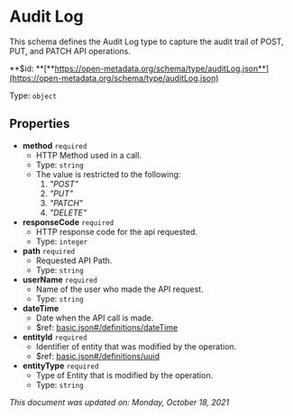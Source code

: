 # Audit Log

This schema defines the Audit Log type to capture the audit trail of POST, PUT, and PATCH API operations.

**$id: **[**https://open-metadata.org/schema/type/auditLog.json**](https://open-metadata.org/schema/type/auditLog.json)

Type: `object`

## Properties

* **method** `required`
  * HTTP Method used in a call.
  * Type: `string`
  * The value is restricted to the following:
    1. _"POST"_
    2. _"PUT"_
    3. _"PATCH"_
    4. _"DELETE"_
* **responseCode** `required`
  * HTTP response code for the api requested.
  * Type: `integer`
* **path** `required`
  * Requested API Path.
  * Type: `string`
* **userName** `required`
  * Name of the user who made the API request.
  * Type: `string`
* **dateTime**
  * Date when the API call is made.
  * $ref: [basic.json#/definitions/dateTime](basic.md#datetime)
* **entityId** `required`
  * Identifier of entity that was modified by the operation.
  * $ref: [basic.json#/definitions/uuid](basic.md#uuid)
* **entityType** `required`
  * Type of Entity that is modified by the operation.
  * Type: `string`

_This document was updated on: Monday, October 18, 2021_

